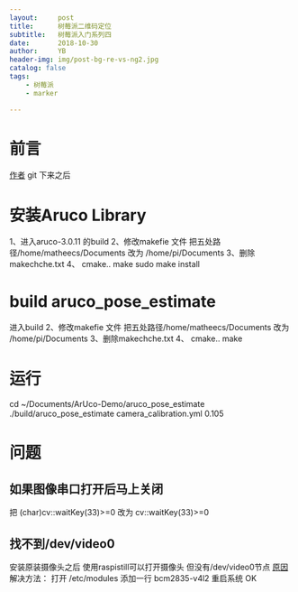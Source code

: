 ```yaml
---
layout:     post
title:      树莓派二维码定位
subtitle:   树莓派入门系列四
date:       2018-10-30
author:     YB
header-img: img/post-bg-re-vs-ng2.jpg
catalog: false
tags:
    - 树莓派
	- marker

---
```


# 前言
[作者](https://gitee.com/matheecs/ArUco-Demo)
git 下来之后

# 安装Aruco Library
1、进入aruco-3.0.11 的build
2、修改makefie 文件 把五处路径/home/matheecs/Documents 改为 /home/pi/Documents
3、删除makechche.txt
4、 cmake..
	make 
	sudo make install
	
# build aruco_pose_estimate
进入build
2、修改makefie 文件 把五处路径/home/matheecs/Documents 改为 /home/pi/Documents
3、删除makechche.txt
4、 cmake..
	make 
	
	
# 运行
cd ~/Documents/ArUco-Demo/aruco_pose_estimate
./build/aruco_pose_estimate camera_calibration.yml 0.105

# 问题
## 如果图像串口打开后马上关闭
把 (char)cv::waitKey(33)>=0 改为 cv::waitKey(33)>=0

## 找不到/dev/video0
安装原装摄像头之后 使用raspistill可以打开摄像头 但没有/dev/video0节点
[原因](https://blog.csdn.net/machh/article/details/51385130)
解决方法：
打开 /etc/modules
添加一行  bcm2835-v4l2
重启系统 OK